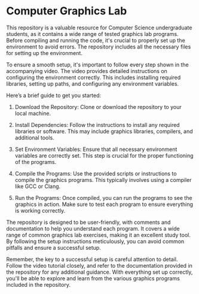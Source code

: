 # Computer Graphics Lab
This repository is a valuable resource for Computer Science undergraduate students, as it contains a wide range of tested graphics lab programs. Before compiling and running the code, it's crucial to properly set up the environment to avoid errors. The repository includes all the necessary files for setting up the environment.

To ensure a smooth setup, it's important to follow every step shown in the accompanying video. The video provides detailed instructions on configuring the environment correctly. This includes installing required libraries, setting up paths, and configuring any environment variables.

Here’s a brief guide to get you started:

1. Download the Repository: Clone or download the repository to your local machine.

2. Install Dependencies: Follow the instructions to install any required libraries or software. This may include graphics libraries, compilers, and additional tools.

3. Set Environment Variables: Ensure that all necessary environment variables are correctly set. This step is crucial for the proper functioning of the programs.

4. Compile the Programs: Use the provided scripts or instructions to compile the graphics programs. This typically involves using a compiler like GCC or Clang.

5. Run the Programs: Once compiled, you can run the programs to see the graphics in action. Make sure to test each program to ensure everything is working correctly.

The repository is designed to be user-friendly, with comments and documentation to help you understand each program. It covers a wide range of common graphics lab exercises, making it an excellent study tool. By following the setup instructions meticulously, you can avoid common pitfalls and ensure a successful setup.

Remember, the key to a successful setup is careful attention to detail. Follow the video tutorial closely, and refer to the documentation provided in the repository for any additional guidance. With everything set up correctly, you'll be able to explore and learn from the various graphics programs included in the repository.
